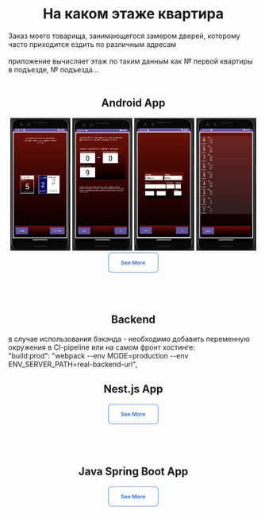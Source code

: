 <h1 align="center">На каком этаже квартира</h1>
Заказ моего товарища, занимающегося замером дверей, которому часто приходится ездить по различным адресам
<br><br>
приложение вычисляет этаж по таким данным как № первой квартиры в подъезде, № подъезда...
<br><br>
<h2 align="center">Android App</h2>
<p align="center">
<a href="./.github/screenshots/main_activity.png"><img src="./.github/screenshots/main_activity.png" width="121px" height="267px"></a>
<a href="./.github/screenshots/diapason_activity.png"><img src="./.github/screenshots/diapason_activity.png" width="121px" height="267px"></a>
<a href="./.github/screenshots/address_activity.png"><img src="./.github/screenshots/address_activity.png" width="121px" height="267px"></a>
<a href="./.github/screenshots/entrance_activity.png"><img src="./.github/screenshots/entrance_activity.png" width="121px" height="267px"></a><br>
<a href="https://github.com/addamsv/FlatOn/tree/android-prod"><img src="./.github/screenshots/see_more.png" width="104px" height="43px"></a></p><br><br>

<h2 align="center">Backend</h2>
в случае использования бэкэнда - необходимо добавить переменную окружения
в CI-pipeline или на самом фронт хостинге:
<br>
"build:prod": "webpack --env MODE=production --env ENV_SERVER_PATH=real-backend-url",
<br>

<h2 align="center">Nest.js App</h2>
<p align="center">
  <a href="https://github.com/addamsv/FlatOn/tree/backend-nest-prod">
    <img src="./.github/screenshots/see_more.png" width="104px" height="43px">
  </a>
</p>

<br><br>

<h2 align="center">Java Spring Boot App</h2>
<p align="center">
  <a href="https://github.com/addamsv/FlatOn/tree/backen-spring-prod">
    <img src="./.github/screenshots/see_more.png" width="104px" height="43px">
  </a>
</p>

<br><br>
